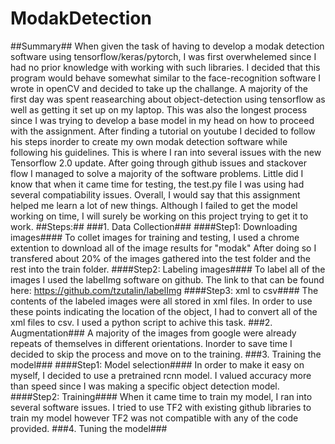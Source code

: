 # ModakDetection

##Summary##
When given the task of having to develop a modak detection software using tensorflow/keras/pytorch, I was first overwhelemed since I had no prior knowledge with working with such libraries. I decided that this program would behave somewhat similar to the face-recognition software I wrote in openCV and decided to take up the challange. A majority of the first day was spent reasearching about object-detection using tensorflow as well as getting it set up on my laptop. This was also the longest process since I was trying to develop a base model in my head on how to proceed with the assignment. After finding a tutorial on youtube I decided to follow his steps inorder to create my own modak detection software while following his guidelines. This is where I ran into several issues with the new Tensorflow 2.0 update. After going through github issues and stackover flow I managed to solve a majority of the software problems. Little did I know that when it came time for testing, the test.py file I was using had several compatiability issues. Overall, I would say that this assignment helped me learn a lot of new things. Although I failed to get the model working on time, I will surely be working on this project trying to get it to work.
##Steps:##
###1. Data Collection###
####Step1: Downloading images####
To collet images for training and testing, I used a chrome extention to download all of the image results for "modak"
After doing so I transfered about 20% of the images gathered into the test folder and the rest into the train folder.
####Step2: Labeling images####
To label all of the images I used the labelImg software on github. The link to that can be found here: https://github.com/tzutalin/labelImg
####Step3: xml to csv####
The contents of the labeled images were all stored in xml files. In order to use these points indicating the location of the object, I had to convert all of the xml files to csv. I used a python script to achive this task.
###2. Augmentation###
A majority of the images from google were already repeats of themselves in different orientations. Inorder to save time I decided to skip the process and move on to the training.
###3. Training the model###
####Step1: Model selection####
In order to make it easy on myself, I decided to use a pretrained rcnn model. I valued accuracy more than speed since I was making a specific object detection model.
####Step2: Training####
When it came time to train my model, I ran into several software issues. I tried to use TF2 with existing github libraries to train my model however TF2 was not compatible with any of the code provided. 
###4. Tuning the model###